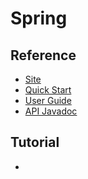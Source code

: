 # Spring
## Reference
- [Site]()
- [Quick Start]()
- [User Guide]()
- [API Javadoc]()

## Tutorial
-

